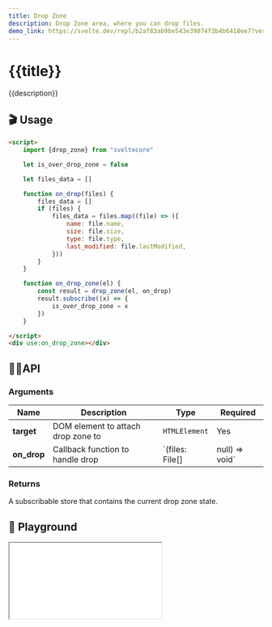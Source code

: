 ```yaml
---
title: Drop Zone
description: Drop Zone area, where you can drop files. 
demo_link: https://svelte.dev/repl/b2af83ab9be543e39074f3b4b6418ee7?version=3.53.1
---
```


# {{title}}

{{description}}

## 🎬 Usage

```html
<script>
    import {drop_zone} from "sveltecore"

    let is_over_drop_zone = false

    let files_data = []

    function on_drop(files) {
        files_data = []
        if (files) {
            files_data = files.map((file) => ({
                name: file.name,
                size: file.size,
                type: file.type,
                last_modified: file.lastModified,
            }))
        }
    }

    function on_drop_zone(el) {
        const result = drop_zone(el, on_drop)
        result.subscribe((x) => {
            is_over_drop_zone = x
        })
    }

</script>
<div use:on_drop_zone></div>
```

## 👩‍💻API

### Arguments

| Name        | Description                          | Type                            | Required|
| ----------- | ------------------------------------ | --------------------------------| --------|
| **target**  | DOM element to attach drop zone to   | `HTMLElement`                   | Yes     |
| **on_drop** | Callback function to handle drop     | `(files: File[] | null) => void`| Yes     |

### Returns

A subscribable store that contains the current drop zone state.

## 🧪 Playground

<iframe class="h-120 w-full" src="{{demo_link}}"></iframe>
